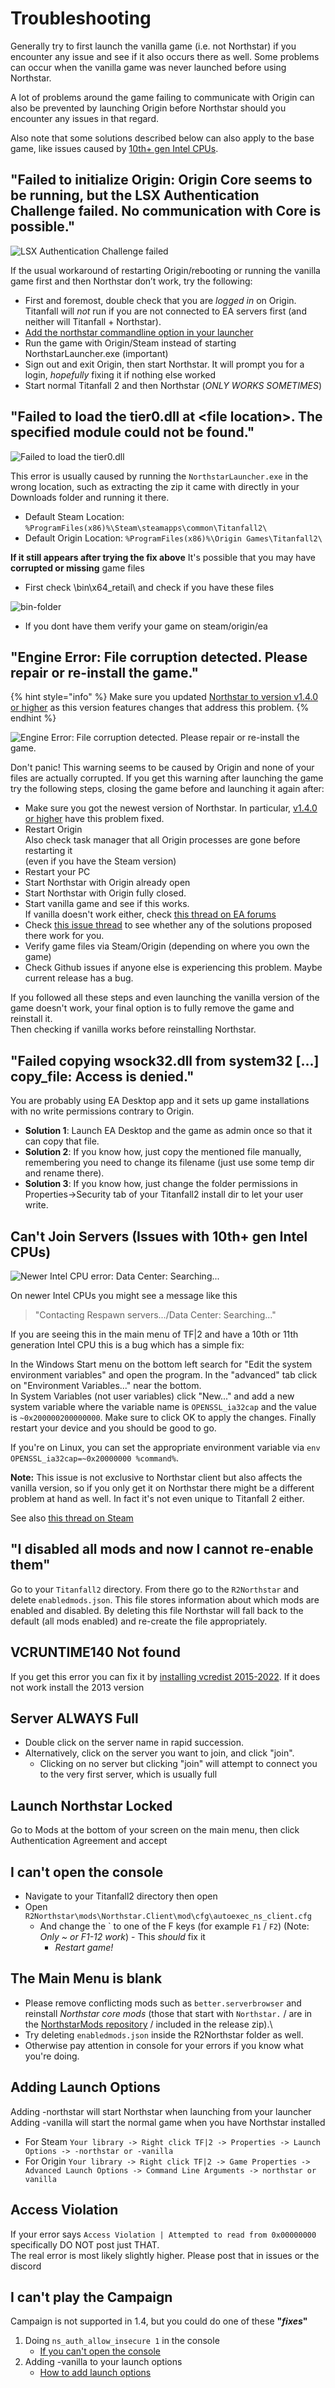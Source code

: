 # Troubleshooting

Generally try to first launch the vanilla game (i.e. not Northstar) if you encounter any issue and see if it also occurs there as well. Some problems can occur when the vanilla game was never launched before using Northstar.

A lot of problems around the game failing to communicate with Origin can also be prevented by launching Origin before Northstar should you encounter any issues in that regard.

Also note that some solutions described below can also apply to the base game, like issues caused by [10th+ gen Intel CPUs](#cant-join-servers-issues-with-10th-gen-intel-cpus).

## "Failed to initialize Origin: Origin Core seems to be running, but the LSX Authentication Challenge failed. No communication with Core is possible."

![LSX Authentication Challenge failed](https://user-images.githubusercontent.com/97235072/148391447-300e1b47-6148-43f7-8854-b0882e150d12.png)

If the usual workaround of restarting Origin/rebooting or running the vanilla game first and then Northstar don’t work, try the following:

- First and foremost, double check that you are _logged in_ on Origin. Titanfall will _not_
run if you are not connected to EA servers first (and neither will Titanfall + Northstar).
- [Add the northstar commandline option in your launcher](#adding-launch-options)
- Run the game with Origin/Steam instead of starting NorthstarLauncher.exe (important)
- Sign out and exit Origin, then start Northstar. It will prompt you for a login, _hopefully_ fixing it if nothing else worked
- Start normal Titanfall 2 and then Northstar (_ONLY WORKS SOMETIMES_)

## "Failed to load the tier0.dll at \<file location>. The specified module could not be found."

![Failed to load the tier0.dll](/docs/images/northstar-launcher-error-wrong-location.png)

This error is usually caused by running the `NorthstarLauncher.exe` in the wrong location, such as extracting the zip it came with directly in your Downloads folder and running it there.

- Default Steam Location: `%ProgramFiles(x86)%\Steam\steamapps\common\Titanfall2\`
- Default Origin Location: `%ProgramFiles(x86)%\Origin Games\Titanfall2\`

**If it still appears after trying the fix above**
It's possible that you may have **corrupted or missing** game files

- First check \bin\x64_retail\ and check if you have these files

![bin-folder](/docs/images/bin-folder.png)

- If you dont have them verify your game on steam/origin/ea

## "Engine Error: File corruption detected. Please repair or re-install the game."

{% hint style="info" %}
Make sure you updated [Northstar to version v1.4.0 or higher](https://github.com/R2Northstar/Northstar/releases/) as this version features changes that address this problem.
{% endhint %}

![Engine Error: File corruption detected. Please repair or re-install the game.](https://user-images.githubusercontent.com/39478251/147338706-74797220-7d7f-4c81-9ba0-d88e29a2a1e2.png)

Don't panic! This warning seems to be caused by Origin and none of your files are actually corrupted. If you get this warning after launching the game try the following steps, closing the game before and launching it again  after:

- Make sure you got the newest version of Northstar. In particular, [v1.4.0 or higher](https://github.com/R2Northstar/Northstar/releases/) have this problem fixed.
- Restart Origin\
   Also check task manager that all Origin processes are gone before restarting it\
   (even if you have the Steam version)
- Restart your PC
- Start Northstar with Origin already open
- Start Northstar with Origin fully closed.
- Start vanilla game and see if this works.\
   If vanilla doesn't work either, check [this thread on EA forums](https://answers.ea.com/t5/Titanfall-2/Titanfall-2-Wont-Laumch-DLL-file-issue/td-p/5660909)
- Check [this issue thread](https://github.com/R2Northstar/Northstar/issues/6) to see whether any of the solutions proposed there work for you.
- Verify game files via Steam/Origin (depending on where you own the game)
- Check Github issues if anyone else is experiencing this problem. Maybe current release has a bug.

If you followed all these steps and even launching the vanilla version of the game doesn't work, your final option is to fully remove the game and reinstall it.\
Then checking if vanilla works before reinstalling Northstar.

## "Failed copying wsock32.dll from system32 [...] copy_file: Access is denied."

You are probably using EA Desktop app and it sets up game installations with no write permissions contrary to Origin.

- **Solution 1**: Launch EA Desktop and the game as admin once so that it can copy that file.
- **Solution 2**: If you know how, just copy the mentioned file manually, remembering you need to change its filename (just use some temp dir and rename there).
- **Solution 3**: If you know how, just change the folder permissions in Properties->Security tab of your Titanfall2 install dir to let your user write.

## Can't Join Servers (Issues with 10th+ gen Intel CPUs)

![Newer Intel CPU error: Data Center: Searching...](https://user-images.githubusercontent.com/18601697/148625000-882bf1db-b9b2-4e9e-88db-6d608e58a35b.png)

On newer Intel CPUs you might see a message like this

> "Contacting Respawn servers.../Data Center: Searching..."

If you are seeing this in the main menu of TF|2 and have a 10th or 11th generation Intel CPU this is a bug which has a simple fix:

In the Windows Start menu on the bottom left search for "Edit the system environment variables" and open the program. In the "advanced" tab click on "Environment Variables..." near the bottom.\
In System Variables (not user variables) click "New..." and add a new system variable where the variable name is `OPENSSL_ia32cap` and the value is `~0x200000200000000`. Make sure to click OK to apply the changes. Finally restart your device and you should be good to go.

If you're on Linux, you can set the appropriate environment variable via `env OPENSSL_ia32cap=~0x20000000 %command%`.

**Note:** This issue is not exclusive to Northstar client but also affects the vanilla version, so if you only get it on Northstar there might be a different problem at hand as well. In fact it's not even unique to Titanfall 2 either.

See also [this thread on Steam](https://steamcommunity.com/app/1237970/discussions/0/3081016749018656768/)

## "I disabled all mods and now I cannot re-enable them"

Go to your `Titanfall2` directory. From there go to the `R2Northstar` and delete `enabledmods.json`. This file stores information about which mods are enabled and disabled. By deleting this file Northstar will fall back to the default (all mods enabled) and re-create the file appropriately.

## VCRUNTIME140 Not found

If you get this error you can fix it by [installing vcredist 2015-2022](https://docs.microsoft.com/en-us/cpp/windows/latest-supported-vc-redist?view=msvc-170). If it does not work install the 2013 version

## Server ALWAYS Full

- Double click on the server name in rapid succession.
- Alternatively, click on the server you want to join, and click "join".
  - Clicking on no server but clicking "join" will attempt to connect you to the very first server, which is usually full

## Launch Northstar Locked

Go to Mods at the bottom of your screen on the main menu, then click Authentication Agreement and accept

## I can't open the console

- Navigate to your Titanfall2 directory then open
- Open `R2Northstar\mods\Northstar.Client\mod\cfg\autoexec_ns_client.cfg`
  - And change the \` to one of the F keys (for example `F1` / `F2`) (Note: _Only ~ or F1-12 work_) - This _should_ fix it
    - _Restart game!_

## The Main Menu is blank

- Please remove conflicting mods such as `better.serverbrowser` and reinstall _Northstar core mods_ (those that start with `Northstar.` / are in the [NorthstarMods repository](https://github.com/R2Northstar/NorthstarMods) / included in the release zip).\
- Try deleting `enabledmods.json` inside the R2Northstar folder as well.
- Otherwise pay attention in console for your errors if you know what you're doing.

## Adding Launch Options

Adding -northstar will start Northstar when launching from your launcher\
Adding -vanilla will start the normal game when you have Northstar installed

- For Steam `Your library -> Right click TF|2 -> Properties -> Launch Options -> -northstar or -vanilla`
- For Origin `Your library -> Right click TF|2 -> Game Properties -> Advanced Launch Options -> Command Line Arguments -> northstar or vanilla`

## Access Violation

If your error says `Access Violation | Attempted to read from 0x00000000` specifically DO NOT post just THAT.\
The real error is most likely slightly higher. Please post that in issues or the discord

## I can't play the Campaign

Campaign is not supported in 1.4, but you could do one of these **"_fixes_"**

1. Doing `ns_auth_allow_insecure 1` in the console
    - [If you can't open the console](#i-cant-open-the-console)
2. Adding -vanilla to your launch options
    - [How to add launch options](#adding-launch-options)
